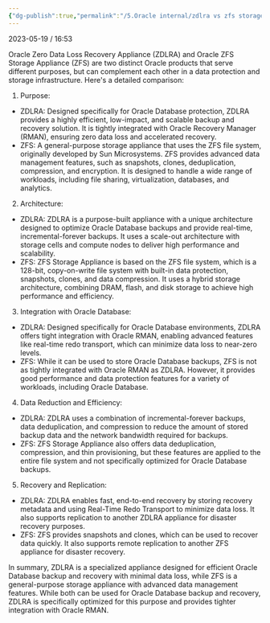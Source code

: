 ```yaml
---
{"dg-publish":true,"permalink":"/5.Oracle internal/zdlra vs zfs storage/","dgPassFrontmatter":true,"noteIcon":""}
---
```



2023-05-19 / 16:53 



Oracle Zero Data Loss Recovery Appliance (ZDLRA) and Oracle ZFS Storage Appliance (ZFS) are two distinct Oracle products that serve different purposes, but can complement each other in a data protection and storage infrastructure. Here's a detailed comparison:

1.  Purpose:

-   ZDLRA: Designed specifically for Oracle Database protection, ZDLRA provides a highly efficient, low-impact, and scalable backup and recovery solution. It is tightly integrated with Oracle Recovery Manager (RMAN), ensuring zero data loss and accelerated recovery.
-   ZFS: A general-purpose storage appliance that uses the ZFS file system, originally developed by Sun Microsystems. ZFS provides advanced data management features, such as snapshots, clones, deduplication, compression, and encryption. It is designed to handle a wide range of workloads, including file sharing, virtualization, databases, and analytics.

2.  Architecture:

-   ZDLRA: ZDLRA is a purpose-built appliance with a unique architecture designed to optimize Oracle Database backups and provide real-time, incremental-forever backups. It uses a scale-out architecture with storage cells and compute nodes to deliver high performance and scalability.
-   ZFS: ZFS Storage Appliance is based on the ZFS file system, which is a 128-bit, copy-on-write file system with built-in data protection, snapshots, clones, and data compression. It uses a hybrid storage architecture, combining DRAM, flash, and disk storage to achieve high performance and efficiency.

3.  Integration with Oracle Database:

-   ZDLRA: Designed specifically for Oracle Database environments, ZDLRA offers tight integration with Oracle RMAN, enabling advanced features like real-time redo transport, which can minimize data loss to near-zero levels.
-   ZFS: While it can be used to store Oracle Database backups, ZFS is not as tightly integrated with Oracle RMAN as ZDLRA. However, it provides good performance and data protection features for a variety of workloads, including Oracle Database.

4.  Data Reduction and Efficiency:

-   ZDLRA: ZDLRA uses a combination of incremental-forever backups, data deduplication, and compression to reduce the amount of stored backup data and the network bandwidth required for backups.
-   ZFS: ZFS Storage Appliance also offers data deduplication, compression, and thin provisioning, but these features are applied to the entire file system and not specifically optimized for Oracle Database backups.

5.  Recovery and Replication:

-   ZDLRA: ZDLRA enables fast, end-to-end recovery by storing recovery metadata and using Real-Time Redo Transport to minimize data loss. It also supports replication to another ZDLRA appliance for disaster recovery purposes.
-   ZFS: ZFS provides snapshots and clones, which can be used to recover data quickly. It also supports remote replication to another ZFS appliance for disaster recovery.

In summary, ZDLRA is a specialized appliance designed for efficient Oracle Database backup and recovery with minimal data loss, while ZFS is a general-purpose storage appliance with advanced data management features. While both can be used for Oracle Database backup and recovery, ZDLRA is specifically optimized for this purpose and provides tighter integration with Oracle RMAN.